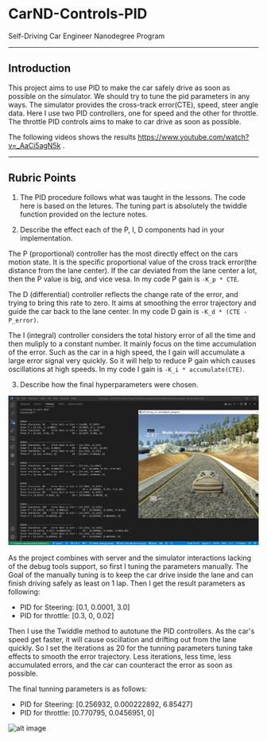 # CarND-Controls-PID
Self-Driving Car Engineer Nanodegree Program

---

## Introduction

This project aims to use PID to make the car safely drive as soon as possible on the simulator. We should try to tune the pid parameters in any ways. The simulator provides the cross-track error(CTE), speed, steer angle data. Here I use two PID controllers, one for speed and the other for throttle. The throttle PID controls aims to make to car drive as soon as possible.

The following videos shows the results https://www.youtube.com/watch?v=_AaCi5agN5k .




---

## Rubric Points

1. The PID procedure follows what was taught in the lessons.
  The code here is based on the letures. The tuning part is absolutely the twiddle function provided on the lecture notes.


2. Describe the effect each of the P, I, D components had in your implementation.

The P (proportional) controller has the most directly effect on the cars motion state. It is the  specific proportional value of the cross track error(the distance from the lane center). If the car deviated from the lane center a lot, then the P value is big, and vice vesa. In my code P gain is `-K_p * CTE`.

The D (differential) controller reflects the change rate of the error, and trying to bring this rate to zero. It aims at smoothing the error trajectory and guide the car back to the lane center. In my code D gain is `-K_d * (CTE - P_error)`.

The I (integral) controller considers the total history error of all the time and then muliply to a constant number. It mainly focus on the time accumulation of the error. Such as the car in a high speed, the I gain will accumulate a large error signal very quickly. So it will help to reduce P gain which causes oscillations at high speeds. In my code I gain is `-K_i * accumulate(CTE)`.

3. Describe how the final hyperparameters were chosen.

![alt image](./imgs/twiddle.png "The hyperparameters tunning process")

As the project combines with server and the simulator interactions lacking of the debug tools support, so first I tuning the parameters manually. The Goal of the manually tuning is to keep the car drive inside the lane and can finish driving safely as least on 1 lap. Then I get the result parameters as following:
* PID for Steering: [0.1, 0.0001, 3.0]
* PID for throttle: [0.3, 0,      0.02]

Then I use the Twiddle method to autotune the PID controllers. As the car's speed get faster, it will cause oscillation and drifting out from the lane quickly. So I set the iterations as 20 for the tunning parameters tuning take effects to smooth the error trajectory. Less iterations, less time, less accumulated errors, and the car can counteract the error as soon as possible.

The final tunning parameters is as follows:
* PID for Steering: [0.256932, 0.000222892,  6.85427]
* PID for throttle: [0.770795, 0.0456951,     0]


![alt image](./imgs/fast_speed.png "The fast speed after PID throttle tuning")



